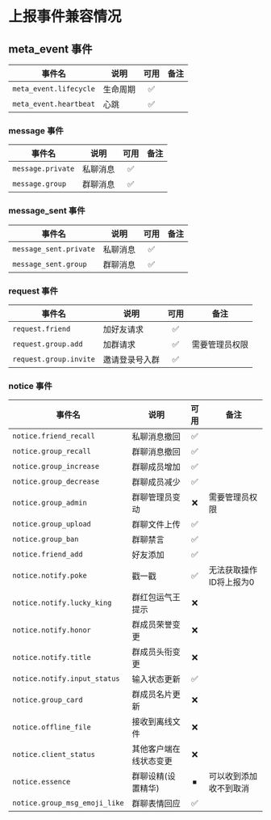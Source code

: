 # 上报事件兼容情况

## meta_event 事件

| 事件名                 | 说明     | 可用  | 备注 |
| ---------------------- | -------- | :---: | ---- |
| `meta_event.lifecycle` | 生命周期 |   ✅   |      |
| `meta_event.heartbeat` | 心跳     |   ✅   |      |

### message 事件

| 事件名            | 说明     | 可用  | 备注 |
| ----------------- | -------- | :---: | ---- |
| `message.private` | 私聊消息 |   ✅   |      |
| `message.group`   | 群聊消息 |   ✅   |      |

### message_sent 事件

| 事件名                 | 说明     | 可用  | 备注 |
| ---------------------- | -------- | :---: | ---- |
| `message_sent.private` | 私聊消息 |   ✅   |      |
| `message_sent.group`   | 群聊消息 |   ✅   |      |

### request 事件

| 事件名                 | 说明           | 可用  | 备注           |
| ---------------------- | -------------- | :---: | -------------- |
| `request.friend`       | 加好友请求     |   ✅   |                |
| `request.group.add`    | 加群请求       |   ✅   | 需要管理员权限 |
| `request.group.invite` | 邀请登录号入群 |   ✅   |                |

### notice 事件

| 事件名                        | 说明                   | 可用  | 备注                    |
| ----------------------------- | ---------------------- | :---: | ----------------------- |
| `notice.friend_recall`        | 私聊消息撤回           |   ✅   |                         |
| `notice.group_recall`         | 群聊消息撤回           |   ✅   |                         |
| `notice.group_increase`       | 群聊成员增加           |   ✅   |                         |
| `notice.group_decrease`       | 群聊成员减少           |   ✅   |                         |
| `notice.group_admin`          | 群聊管理员变动         |   ❌   | 需要管理员权限          |
| `notice.group_upload`         | 群聊文件上传           |   ✅   |                         |
| `notice.group_ban`            | 群聊禁言               |   ✅   |                         |
| `notice.friend_add`           | 好友添加               |   ✅   |                         |
| `notice.notify.poke`          | 戳一戳                 |   ✅   | 无法获取操作ID将上报为0 |
| `notice.notify.lucky_king`    | 群红包运气王提示       |   ❌   |                         |
| `notice.notify.honor`         | 群成员荣誉变更         |   ❌   |                         |
| `notice.notify.title`         | 群成员头衔变更         |   ❌   |                         |
| `notice.notify.input_status`  | 输入状态更新           |   ✅   |                         |
| `notice.group_card`           | 群成员名片更新         |   ❌   |                         |
| `notice.offline_file`         | 接收到离线文件         |   ❌   |                         |
| `notice.client_status`        | 其他客户端在线状态变更 |   ❌   |                         |
| `notice.essence`              | 群聊设精(设置精华)     |   ⏹   | 可以收到添加收不到取消  |
| `notice.group_msg_emoji_like` | 群聊表情回应           |   ✅   |                         |
